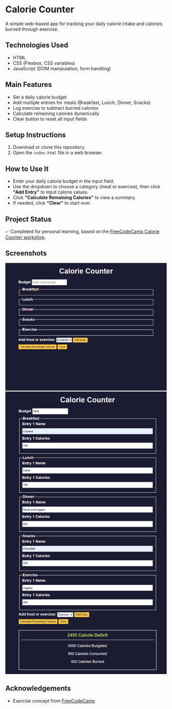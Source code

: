 
# Calorie Counter

A simple web-based app for tracking your daily calorie intake and calories burned through exercise.

## Technologies Used

- HTML
- CSS (Flexbox, CSS variables)
- JavaScript (DOM manipulation, form handling)

## Main Features

- Set a daily calorie budget
- Add multiple entries for meals (Breakfast, Lunch, Dinner, Snacks)
- Log exercise to subtract burned calories
- Calculate remaining calories dynamically
- Clear button to reset all input fields

## Setup Instructions

1. Download or clone this repository.
2. Open the `index.html` file in a web browser.

## How to Use It

- Enter your daily calorie budget in the input field.
- Use the dropdown to choose a category (meal or exercise), then click **"Add Entry"** to input calorie values.
- Click **"Calculate Remaining Calories"** to view a summary.
- If needed, click **"Clear"** to start over.

## Project Status

✅ Completed for personal learning, based on the [FreeCodeCamp Calorie Counter workshop](https://www.freecodecamp.org/learn/full-stack-developer/workshop-calorie-counter/).

## Screenshots

![Screenshot 1](img/calorie-counter-SCSH-01.png)
![Screenshot 2](img/calorie-counter-SCSH-02.png)

## Acknowledgements

- Exercise concept from [FreeCodeCamp]([https://www.freecodecamp.org/](https://www.freecodecamp.org/learn/full-stack-developer/workshop-calorie-counter/))
